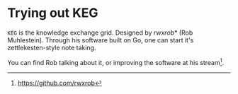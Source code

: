 # Trying out KEG

`KEG` is the knowledge exchange grid. Designed by *rwxrob** (Rob
Muhlestein). Through his software built on Go, one can start it's
zettlekesten-style note taking.

You can find Rob talking about it, or improving the software at his
stream[^1].

[^1]: https://github.com/rwxrob
